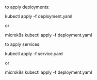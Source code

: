 to apply deployments:

kubectl apply -f deployment.yaml

or

microk8s kubectl apply -f deployment.yaml

to apply services:

kubectl apply -f service.yaml

or

microk8s kubectl apply -f deployment.yaml